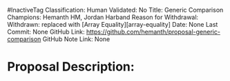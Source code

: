 #InactiveTag
Classification:
Human Validated: No
Title: Generic Comparison
Champions: Hemanth HM, Jordan Harband
Reason for Withdrawal: Withdrawn: replaced with [Array Equality][array-equality]
Date: None
Last Commit: None
GitHub Link: https://github.com/hemanth/proposal-generic-comparison
GitHub Note Link: None

# Proposal Description:
